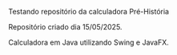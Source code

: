 Testando repositório da calculadora Pré-História

Repositório criado dia 15/05/2025.

Calculadora em Java utilizando Swing e JavaFX.